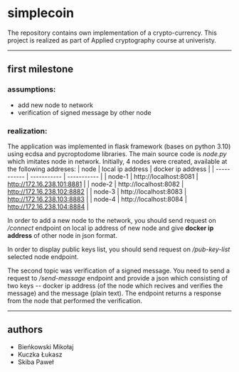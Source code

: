 # simplecoin
The repository contains own implementation of a crypto-currency. This project is realized as part of Applied cryptography course at univeristy.

---

## first milestone
### assumptions:
- add new node to network
- verification of signed message by other node
### realization:
The application was implemented in flask framework (bases on python 3.10) using ecdsa and pycroptodome libraries. The main source code is *node.py* which imitates node in network. Initially, 4 nodes were created, available at the following addreses:
| node | local ip address | docker ip address |
| ----------- | ----------- | ----------- |
| node-1 | http://localhost:8081 | http://172.16.238.101:8881 |
| node-2 | http://localhost:8082 | http://172.16.238.102:8882 |
| node-3 | http://localhost:8083 | http://172.16.238.103:8883 |
| node-4 | http://localhost:8084 | http://172.16.238.104:8884 |

In order to add a new node to the network, you should send request on */connect* endpoint on local ip address of new node and give **docker ip address** of other node in json format.

In order to display public keys list, you should send request on */pub-key-list* selected node endpoint.

The second topic was verification of a signed message. You need to send a request to */send-message* endpoint and provide a json which consisting of two keys -- docker ip address (of the node which recives and verifies the message) and the message (plain text). The endpoint returns a response from the node that performed the verification.

---

## authors
- Bieńkowski Mikołaj
- Kuczka Łukasz
- Skiba Paweł
